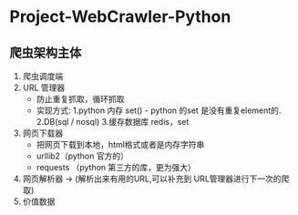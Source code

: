 # Project-WebCrawler-Python
## 爬虫架构主体
1. 爬虫调度端 
2. URL 管理器
    - 防止重复抓取，循环抓取
    - 实现方式: 
        1.python 内存 set() - python 的set 是没有重复element的.
        2.DB(sql / nosql)
        3.缓存数据库 redis，set
3. 网页下载器
    - 把网页下载到本地，html格式或者是内存字符串
    - urllib2（python 官方的）
    - requests （python 第三方的库，更为强大）
4. 网页解析器 -> (解析出来有用的URL,可以补充到 URL管理器进行下一次的爬取)
5. 价值数据 